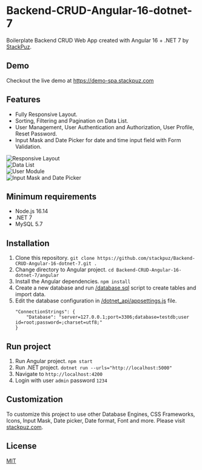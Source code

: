 # Backend-CRUD-Angular-16-dotnet-7
Boilerplate Backend CRUD Web App created with Angular 16 + .NET 7 by [StackPuz](https://stackpuz.com).

## Demo
Checkout the live demo at https://demo-spa.stackpuz.com

## Features
- Fully Responsive Layout.
- Sorting, Filtering and Pagination on Data List.
- User Management, User Authentication and Authorization, User Profile, Reset Password.
- Input Mask and Date Picker for date and time input field with Form Validation.

![Responsive Layout](https://stackpuz.com/img/feature/responsive.gif)  
![Data List](https://stackpuz.com/img/feature/list.gif)  
![User Module](https://stackpuz.com/img/feature/user.png)  
![Input Mask and Date Picker](https://stackpuz.com/img/feature/date.gif)

## Minimum requirements
- Node.js 16.14
- .NET 7
- MySQL 5.7

## Installation
1. Clone this repository. `git clone https://github.com/stackpuz/Backend-CRUD-Angular-16-dotnet-7.git .`
2. Change directory to Angular project. `cd Backend-CRUD-Angular-16-dotnet-7/angular`
3. Install the Angular dependencies. `npm install`
4. Create a new database and run [/database.sql](/database.sql) script to create tables and import data.
5. Edit the database configuration in [/dotnet_api/appsettings.js](/dotnet_api/appsettings.json) file.
    ```
    "ConnectionStrings": {
        "Database": "server=127.0.0.1;port=3306;database=testdb;user id=root;password=;charset=utf8;"
    }
    ```

## Run project

1. Run Angular project. `npm start`
2. Run .NET project. `dotnet run --urls="http://localhost:5000"`
3. Navigate to `http://localhost:4200`
4. Login with user `admin` password `1234`

## Customization
To customize this project to use other Database Engines, CSS Frameworks, Icons, Input Mask, Date picker, Date format, Font and more. Please visit [stackpuz.com](https://stackpuz.com).

## License

[MIT](https://opensource.org/licenses/MIT)